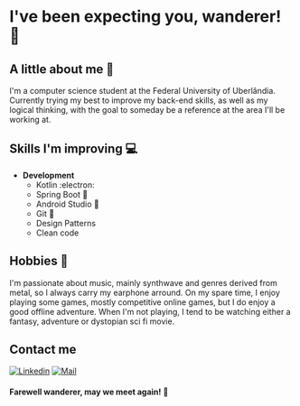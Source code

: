 # I've been expecting you, wanderer! :speech_balloon: 

## A little about me :open_book:
I'm a computer science student at the Federal University of Uberlândia. Currently trying my best to improve my back-end skills, as well as my logical thinking, with the goal to someday be a reference at the area I'll be working at.

## Skills I'm improving :computer:
- **Development**
  - Kotlin :electron:
  - Spring Boot :beginner:
  - Android Studio :beginner:
  - Git :beginner:
  - Design Patterns
  - Clean code
  
## Hobbies :space_invader:
I'm passionate about music, mainly synthwave and genres derived from metal, so I always carry my earphone arround. On my spare time, I enjoy playing some games, mostly competitive online games, but I do enjoy a good offline adventure. When I'm not playing, I tend to be watching either a fantasy, adventure or dystopian sci fi movie. 

## Contact me
[![Linkedin](https://img.shields.io/badge/-Yago%20Castro-blue?style=flat-square&logo=linkedin&logoColor=white&link=https://www.linkedin.com/in/yago-castro/)](https://www.linkedin.com/in/yago-castro/)
[![Mail](https://img.shields.io/badge/-yagovfcastro@gmail.com-gray?style=flat-square&logo=gmail&logoColor=red&link=https://www.linkedin.com/in/yago-castro/)](mailto:yagovfcastro@gmail.com)
  
#### Farewell wanderer, may we meet again! :wave: 
  
